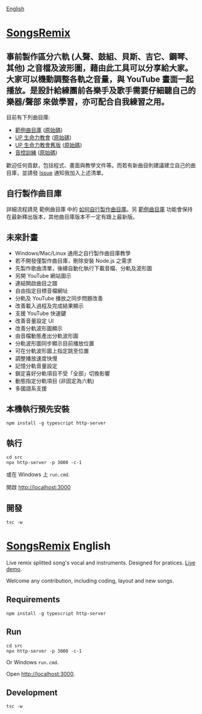 [English](#songsremix-english)

# [SongsRemix](https://christorng.github.io/SongsRemix/src/)

事前製作區分六軌 (人聲、鼓組、貝斯、吉它、鋼琴、其他) 之音檔及波形圖，藉由此工具可以分享給大家。大家可以機動調整各軌之音量，與 YouTube 畫面一起播放。是設計給練團前各樂手及歌手需要仔細聽自己的 樂器/聲部 來做學習，亦可配合自我練習之用。
-
目前有下列曲目庫:
* [範例曲目庫](https://christorng.github.io/SongsRemixDemo/) ([原始碼](https://github.com/ChrisTorng/SongsRemixDemo))
* [UP 生命力教會](https://christorng.github.io/UpLifeSongs/) ([原始碼](https://github.com/ChrisTorng/UpLifeSongs))
* [UP 生命力教會舊版](https://christorng.github.io/UpLifeSongsBackup/) ([原始碼](https://github.com/ChrisTorng/UpLifeSongsBackup/))
* [音控訓練](https://christorng.github.io/AudioLeadershipSongs/) ([原始碼](https://github.com/ChrisTorng/AudioLeadershipSongs))

歡迎任何貢獻，包括程式、畫面與教學文件等。而若有新曲目則建議建立自己的曲目庫，並請發 [Issue](https://github.com/ChrisTorng/SongsRemix/issues) 通知我加入上述清單。

## 自行製作曲目庫

詳細流程請見 範例曲目庫 中的 [如何自行製作曲目庫](https://github.com/ChrisTorng/SongsRemixDemo/blob/main/HowTo_zht.md)。另 [範例曲目庫](https://github.com/ChrisTorng/SongsRemixDemo) 功能會保持在最新釋出版本，其他曲目庫版本不一定有跟上最新版。

## 未來計畫

* Windows/Mac/Linux 通用之自行製作曲目庫教學
* 若不開發僅製作曲目庫，刪除安裝 Node.js 之需求
* 先製作歌曲清單，後續自動化執行下載音檔、分軌及波形圖
* 另開 YouTube 網站圖示
* 連結開啟曲目之譜
* 自由指定目標音檔網址
* 分軌及 YouTube 播放之同步問題改善
* 改善載入過程及完成結果顯示
* 支援 YouTube 快速鍵
* 改善音量設定 UI
* 改善分軌波形圖顯示
* 由音檔動態產出分軌波形圖
* 分軌波形圖同步顯示目前播放位置
* 可在分軌波形圖上指定跳至位置
* 調整播放速度快慢
* 記憶分軌音量設定
* 鎖定喜好分軌項目不受「全部」切換影響
* 動態指定分軌項目 (非固定為六軌)
* 多國語系支援

## 本機執行預先安裝
```
npm install -g typescript http-server
```

## 執行
```
cd src
npx http-server -p 3000 -c-1
```
或在 Windows 上 `run.cmd`.

開啟 [http://localhost:3000](http://localhost:3000)

## 開發
```
tsc -w
```

# [SongsRemix](https://christorng.github.io/SongsRemix/src/) English

Live remix splitted song's vocal and instruments. Designed for pratices. [Live demo](https://christorng.github.io/SongsRemix/src/).


Welcome any contribution, including coding, layout and new songs.

## Requirements
```
npm install -g typescript http-server
```

## Run
```
cd src
npx http-server -p 3000 -c-1
```
Or Windows `run.cmd`.

Open [http://localhost:3000](http://localhost:3000).

## Development
```
tsc -w
```
